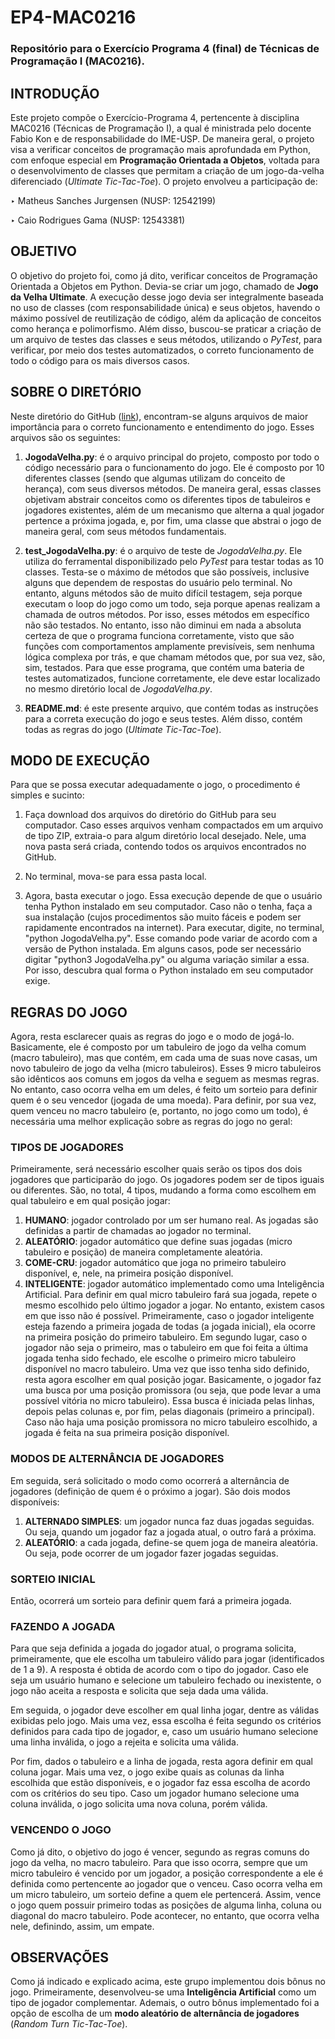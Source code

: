 # EP4-MAC0216
### Repositório para o Exercício Programa 4 (final) de Técnicas de Programação I (MAC0216).

## INTRODUÇÃO
Este projeto compõe o Exercício-Programa 4, pertencente à disciplina MAC0216 (Técnicas de Programação I), a qual é ministrada pelo docente Fabio Kon e de responsabilidade do IME-USP. De maneira geral, o projeto visa a verificar conceitos de programação mais aprofundada em Python, com enfoque especial em **Programação Orientada a Objetos**, voltada para o desenvolvimento de classes que permitam a criação de um jogo-da-velha diferenciado (*Ultimate Tic-Tac-Toe*). O projeto envolveu a participação de:

‣ Matheus Sanches Jurgensen (NUSP: 12542199)

‣ Caio Rodrigues Gama (NUSP: 12543381)

## OBJETIVO
O objetivo do projeto foi, como já dito, verificar conceitos de Programação Orientada a Objetos em Python. Devia-se criar um jogo, chamado de **Jogo da Velha Ultimate**. A execução desse jogo devia ser integralmente baseada no uso de classes (com responsabilidade única) e seus objetos, havendo o máximo possível de reutilização de código, além da aplicação de conceitos como herança e polimorfismo. Além disso, buscou-se praticar a criação de um arquivo de testes das classes e seus métodos, utilizando o *PyTest*, para verificar, por meio dos testes automatizados, o correto funcionamento de todo o código para os mais diversos casos.

## SOBRE O DIRETÓRIO
Neste diretório do GitHub ([link](https://github.com/mathjug/EP4-MAC0216)), encontram-se alguns arquivos de maior importância para o correto funcionamento e entendimento do jogo. Esses arquivos são os seguintes:

1. **JogodaVelha.py**: é o arquivo principal do projeto, composto por todo o código necessário para o funcionamento do jogo. Ele é composto por 10 diferentes classes (sendo que algumas utilizam do conceito de herança), com seus diversos métodos. De maneira geral, essas classes objetivam abstrair conceitos como os diferentes tipos de tabuleiros e jogadores existentes, além de um mecanismo que alterna a qual jogador pertence a próxima jogada, e, por fim, uma classe que abstrai o jogo de maneira geral, com seus métodos fundamentais.

2. **test_JogodaVelha.py**: é o arquivo de teste de *JogodaVelha.py*. Ele utiliza do ferramental disponibilizado pelo *PyTest* para testar todas as 10 classes. Testa-se o máximo de métodos que são possíveis, inclusive alguns que dependem de respostas do usuário pelo terminal. No entanto, alguns métodos são de muito difícil testagem, seja porque executam o loop do jogo como um todo, seja porque apenas realizam a chamada de outros métodos. Por isso, esses métodos em específico não são testados. No entanto, isso não diminui em nada a absoluta certeza de que o programa funciona corretamente, visto que são funções com comportamentos amplamente previsíveis, sem nenhuma lógica complexa por trás, e que chamam métodos que, por sua vez, são, sim, testados. Para que esse programa, que contém uma bateria de testes automatizados, funcione corretamente, ele deve estar localizado no mesmo diretório local de *JogodaVelha.py*.

3. **README.md**: é este presente arquivo, que contém todas as instruções para a correta execução do jogo e seus testes. Além disso, contém todas as regras do jogo (*Ultimate Tic-Tac-Toe*).

## MODO DE EXECUÇÃO
Para que se possa executar adequadamente o jogo, o procedimento é simples e sucinto:

1) Faça download dos arquivos do diretório do GitHub para seu computador. Caso esses arquivos venham compactados em um arquivo de tipo ZIP, extraia-o para algum diretório local desejado. Nele, uma nova pasta será criada, contendo todos os arquivos encontrados no GitHub.

2) No terminal, mova-se para essa pasta local.

3) Agora, basta executar o jogo. Essa execução depende de que o usuário tenha Python instalado em seu computador. Caso não o tenha, faça a sua instalação (cujos procedimentos são muito fáceis e podem ser rapidamente encontrados na internet). Para executar, digite, no terminal, "python JogodaVelha.py". Esse comando pode variar de acordo com a versão de Python instalada. Em alguns casos, pode ser necessário digitar "python3 JogodaVelha.py" ou alguma variação similar a essa. Por isso, descubra qual forma o Python instalado em seu computador exige.

## REGRAS DO JOGO
Agora, resta esclarecer quais as regras do jogo e o modo de jogá-lo. Basicamente, ele é composto por um tabuleiro de jogo da velha comum (macro tabuleiro), mas que contém, em cada uma de suas nove casas, um novo tabuleiro de jogo da velha (micro tabuleiros). Esses 9 micro tabuleiros são idênticos aos comuns em jogos da velha e seguem as mesmas regras. No entanto, caso ocorra velha em um deles, é feito um sorteio para definir quem é o seu vencedor (jogada de uma moeda). Para definir, por sua vez, quem venceu no macro tabuleiro (e, portanto, no jogo como um todo), é necessária uma melhor explicação sobre as regras do jogo no geral:

### TIPOS DE JOGADORES
Primeiramente, será necessário escolher quais serão os tipos dos dois jogadores que participarão do jogo. Os jogadores podem ser de tipos iguais ou diferentes. São, no total, 4 tipos, mudando a forma como escolhem em qual tabuleiro e em qual posição jogar:

1. **HUMANO**: jogador controlado por um ser humano real. As jogadas são definidas a partir de chamadas ao jogador no terminal.
2. **ALEATÓRIO**: jogador automático que define suas jogadas (micro tabuleiro e posição) de maneira completamente aleatória.
3. **COME-CRU**: jogador automático que joga no primeiro tabuleiro disponível, e, nele, na primeira posição disponível.
4. **INTELIGENTE**: jogador automático implementado como uma Inteligência Artificial. Para definir em qual micro tabuleiro fará sua jogada, repete o mesmo escolhido pelo último jogador a jogar. No entanto, existem casos em que isso não é possível. Primeiramente, caso o jogador inteligente esteja fazendo a primeira jogada de todas (a jogada inicial), ela ocorre na primeira posição do primeiro tabuleiro. Em segundo lugar, caso o jogador não seja o primeiro, mas o tabuleiro em que foi feita a última jogada tenha sido fechado, ele escolhe o primeiro micro tabuleiro disponível no macro tabuleiro. Uma vez que isso tenha sido definido, resta agora escolher em qual posição jogar. Basicamente, o jogador faz uma busca por uma posição promissora (ou seja, que pode levar a uma possível vitória no micro tabuleiro). Essa busca é iniciada pelas linhas, depois pelas colunas e, por fim, pelas diagonais (primeiro a principal). Caso não haja uma posição promissora no micro tabuleiro escolhido, a jogada é feita na sua primeira posição disponível.

### MODOS DE ALTERNÂNCIA DE JOGADORES
Em seguida, será solicitado o modo como ocorrerá a alternância de jogadores (definição de quem é o próximo a jogar). São dois modos disponíveis:

1. **ALTERNADO SIMPLES**: um jogador nunca faz duas jogadas seguidas. Ou seja, quando um jogador faz a jogada atual, o outro fará a próxima.
2. **ALEATÓRIO**: a cada jogada, define-se quem joga de maneira aleatória. Ou seja, pode ocorrer de um jogador fazer jogadas seguidas.

### SORTEIO INICIAL
Então, ocorrerá um sorteio para definir quem fará a primeira jogada.

### FAZENDO A JOGADA
Para que seja definida a jogada do jogador atual, o programa solicita, primeiramente, que ele escolha um tabuleiro válido para jogar (identificados de 1 a 9). A resposta é obtida de acordo com o tipo do jogador. Caso ele seja um usuário humano e selecione um tabuleiro fechado ou inexistente, o jogo não aceita a resposta e solicita que seja dada uma válida.

Em seguida, o jogador deve escolher em qual linha jogar, dentre as válidas exibidas pelo jogo. Mais uma vez, essa escolha é feita segundo os critérios definidos para cada tipo de jogador, e, caso um usuário humano selecione uma linha inválida, o jogo a rejeita e solicita uma válida.

Por fim, dados o tabuleiro e a linha de jogada, resta agora definir em qual coluna jogar. Mais uma vez, o jogo exibe quais as colunas da linha escolhida que estão disponíveis, e o jogador faz essa escolha de acordo com os critérios do seu tipo. Caso um jogador humano selecione uma coluna inválida, o jogo solicita uma nova coluna, porém válida.

### VENCENDO O JOGO
Como já dito, o objetivo do jogo é vencer, segundo as regras comuns do jogo da velha, no macro tabuleiro. Para que isso ocorra, sempre que um micro tabuleiro é vencido por um jogador, a posição correspondente a ele é definida como pertencente ao jogador que o venceu. Caso ocorra velha em um micro tabuleiro, um sorteio define a quem ele pertencerá. Assim, vence o jogo quem possuir primeiro todas as posições de alguma linha, coluna ou diagonal do macro tabuleiro. Pode acontecer, no entanto, que ocorra velha nele, definindo, assim, um empate.

## OBSERVAÇÕES
Como já indicado e explicado acima, este grupo implementou dois bônus no jogo. Primeiramente, desenvolveu-se uma **Inteligência Artificial** como um tipo de jogador complementar. Ademais, o outro bônus implementado foi a opção de escolha de um **modo aleatório de alternância de jogadores** (*Random Turn Tic-Tac-Toe*).
